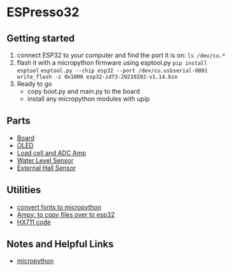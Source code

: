# ESPresso32

## Getting started
1. connect ESP32 to your computer and find the port it is on:
 `ls /dev/cu.*`
2. flash it with a micropython firmware using esptool.py
 `pip install esptool`
 `esptool.py --chip esp32 --port /dev/cu.usbserial-0001 write_flash -z 0x1000 esp32-idf3-20210202-v1.14.bin`
3. Ready to go
    - copy boot.py and main.py to the board
    - install any micropython modules with upip

## Parts
- [Board](https://www.amazon.com/gp/product/B08D5ZD528/ref=ppx_yo_dt_b_asin_title_o08_s00?ie=UTF8&psc=1)
- [OLED](https://www.amazon.com/gp/product/B08KPQT75M/ref=ppx_yo_dt_b_asin_image_o06_s00?ie=UTF8&psc=1)
- [Load cell and ADC Amp](https://www.amazon.com/gp/product/B08KRV8VYP/ref=ppx_yo_dt_b_asin_title_o04_s00?ie=UTF8&psc=1)
- [Water Level Sensor](https://www.amazon.com/gp/product/B07THDH7Y4/ref=ppx_yo_dt_b_asin_title_o02_s00?ie=UTF8&psc=1)
- [External Hall Sensor](https://www.mouser.com/datasheet/2/187/honeywell-sensing-omnipolar-digital-hall-effect-se-1846243.pdf)

## Utilities
- [convert fonts to micropython](https://github.com/peterhinch/micropython-font-to-py)
- [Ampy: to copy files over to esp32](https://github.com/scientifichackers/ampy)
- [HX711 code](https://github.com/robert-hh/hx711)

## Notes and Helpful Links
- [micropython](http://docs.micropython.org/en/v1.10/esp32/quickref.html)
